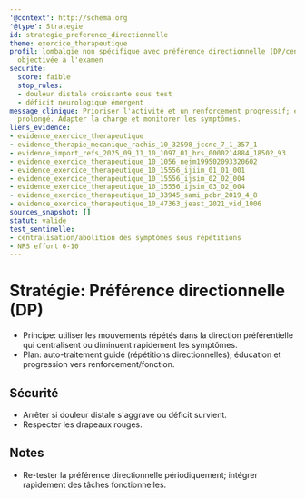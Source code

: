 ```yaml
---
'@context': http://schema.org
'@type': Strategie
id: strategie_preference_directionnelle
theme: exercice_therapeutique
profil: lombalgie non spécifique avec préférence directionnelle (DP/centralisation)
  objectivée à l'examen
securite:
  score: faible
  stop_rules:
  - douleur distale croissante sous test
  - déficit neurologique émergent
message_clinique: Prioriser l'activité et un renforcement progressif; éviter le repos
  prolongé. Adapter la charge et monitorer les symptômes.
liens_evidence:
- evidence_exercice_therapeutique
- evidence_therapie_mecanique_rachis_10_32598_jccnc_7_1_357_1
- evidence_import_refs_2025_09_11_10_1097_01_brs_0000214884_18502_93
- evidence_exercice_therapeutique_10_1056_nejm199502093320602
- evidence_exercice_therapeutique_10_15556_ijiim_01_01_001
- evidence_exercice_therapeutique_10_15556_ijsim_02_02_004
- evidence_exercice_therapeutique_10_15556_ijsim_03_02_004
- evidence_exercice_therapeutique_10_33945_sami_pcbr_2019_4_8
- evidence_exercice_therapeutique_10_47363_jeast_2021_vid_1006
sources_snapshot: []
statut: valide
test_sentinelle:
- centralisation/abolition des symptômes sous répétitions
- NRS effort 0-10
---
```

# Stratégie: Préférence directionnelle (DP)

- Principe: utiliser les mouvements répétés dans la direction préférentielle qui centralisent ou diminuent rapidement les symptômes.
- Plan: auto-traitement guidé (répétitions directionnelles), éducation et progression vers renforcement/fonction.

## Sécurité
- Arrêter si douleur distale s'aggrave ou déficit survient.
- Respecter les drapeaux rouges.

## Notes
- Re-tester la préférence directionnelle périodiquement; intégrer rapidement des tâches fonctionnelles.

